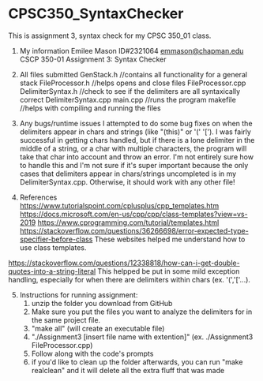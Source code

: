 # CPSC350_SyntaxChecker
This is assignment 3, syntax check for my CPSC 350_01 class. 

1. My information
Emilee Mason
ID#2321064
emmason@chapman.edu
CSCP 350-01
Assignment 3: Syntax Checker


2. All files submitted
GenStack.h		//contains all functionality for a general stack
FileProcessor.h		//helps opens and close files
FileProcessor.cpp
DelimiterSyntax.h	//check to see if the delimiters are all syntaxically correct 
DelimiterSyntax.cpp
main.cpp		//runs the program 
makefile 		//helps with compiling and running the files 


3. Any bugs/runtime issues
I attempted to do some bug fixes on when the delimiters appear in chars and strings 
(like "(this)" or '(' '['). I was fairly successful in getting chars handled, but
if there is a lone delimiter in the middle of a string, or a char with multiple characters,
the program will take that char into account and throw an error. I'm not entirely sure
how to handle this and I'm not sure if it's super important because the only cases that 
delimiters appear in chars/strings uncompleted is in my DelimiterSyntax.cpp. Otherwise, 
it should work with any other file!


4. References
https://www.tutorialspoint.com/cplusplus/cpp_templates.htm
https://docs.microsoft.com/en-us/cpp/cpp/class-templates?view=vs-2019
https://www.cprogramming.com/tutorial/templates.html
https://stackoverflow.com/questions/36266698/error-expected-type-specifier-before-class
These websites helped me understand how to use class templates.

https://stackoverflow.com/questions/12338818/how-can-i-get-double-quotes-into-a-string-literal
This helpped be put in some mild exception handling, especially for when there are 
delimiters within chars (ex. '(','['...).


5. Instructions for running assignment:
	1) unzip the folder you download from GitHub
	2) Make sure you put the files you want to analyze the delimiters for in the same project file.
	3) "make all" (will create an executable file)
	4) "./Assignment3 [insert file name with extention]" (ex. ./Assignment3 FileProcessor.cpp)
	5) Follow along with the code's prompts
	6) if you'd like to clean up the folder afterwards, you can run
	   "make realclean" and it will delete all the extra fluff that was made

